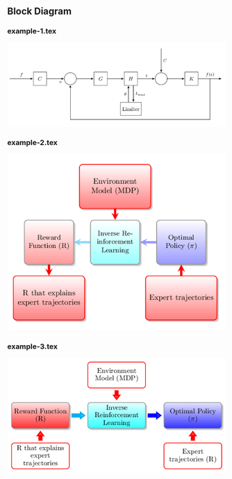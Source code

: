 ## Block Diagram

### example-1.tex
![example-1](example-1.png)

### example-2.tex
![example-2](example-2.png)

### example-3.tex
![example-3](example-3.png)

